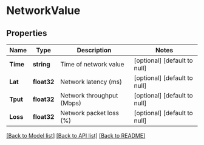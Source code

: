 # NetworkValue

## Properties
Name | Type | Description | Notes
------------ | ------------- | ------------- | -------------
**Time** | **string** | Time of network value | [optional] [default to null]
**Lat** | **float32** | Network latency (ms) | [optional] [default to null]
**Tput** | **float32** | Network throughput (Mbps) | [optional] [default to null]
**Loss** | **float32** | Network packet loss (%) | [optional] [default to null]

[[Back to Model list]](../README.md#documentation-for-models) [[Back to API list]](../README.md#documentation-for-api-endpoints) [[Back to README]](../README.md)


